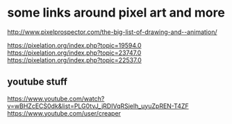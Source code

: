 some links around pixel art and more
====================================


http://www.pixelprospector.com/the-big-list-of-drawing-and--animation/


https://pixelation.org/index.php?topic=19594.0
https://pixelation.org/index.php?topic=23747.0
https://pixelation.org/index.php?topic=22537.0


youtube stuff
-------------

https://www.youtube.com/watch?v=wBHZcECS0dk&list=PLG0tvJ_jRDIVqRSjelh_uyuZpREN-T4ZF
https://www.youtube.com/user/creaper
